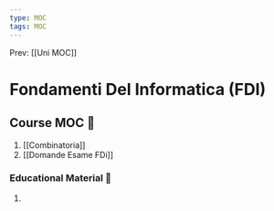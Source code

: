 ```yaml
---
type: MOC 
tags: MOC 
---
```


Prev: [[Uni MOC]]

# Fondamenti Del Informatica (FDI)

## Course MOC  📒
1. [[Combinatoria]]
2. [[Domande Esame FDi]]

### Educational Material 🧱
1. 


